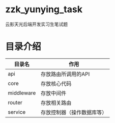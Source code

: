 # zzk_yunying_task
云影天光后端开发实习生笔试题


# 目录介绍

| 目录名 | 作用 | 
| -- | -- |
| api | 存放路由所调用的API |
| core | 存放核心代码 | 
| middleware | 存放中间件 |
| router | 存放相关路由 |
| service | 存放控制器（操作数据库等）|
